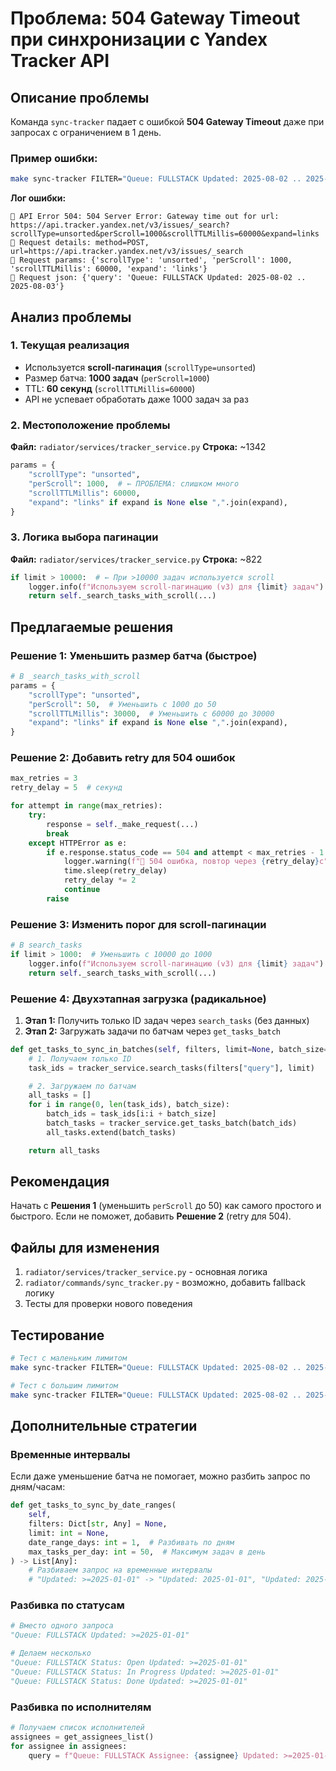 # Проблема: 504 Gateway Timeout при синхронизации с Yandex Tracker API

## Описание проблемы

Команда `sync-tracker` падает с ошибкой **504 Gateway Timeout** даже при запросах с ограничением в 1 день.

### Пример ошибки:
```bash
make sync-tracker FILTER="Queue: FULLSTACK Updated: 2025-08-02 .. 2025-08-03"
```

**Лог ошибки:**
```
🚫 API Error 504: 504 Server Error: Gateway time out for url: https://api.tracker.yandex.net/v3/issues/_search?scrollType=unsorted&perScroll=1000&scrollTTLMillis=60000&expand=links
📍 Request details: method=POST, url=https://api.tracker.yandex.net/v3/issues/_search
📍 Request params: {'scrollType': 'unsorted', 'perScroll': 1000, 'scrollTTLMillis': 60000, 'expand': 'links'}
📍 Request json: {'query': 'Queue: FULLSTACK Updated: 2025-08-02 .. 2025-08-03'}
```

## Анализ проблемы

### 1. Текущая реализация
- Используется **scroll-пагинация** (`scrollType=unsorted`)
- Размер батча: **1000 задач** (`perScroll=1000`)
- TTL: **60 секунд** (`scrollTTLMillis=60000`)
- API не успевает обработать даже 1000 задач за раз

### 2. Местоположение проблемы
**Файл:** `radiator/services/tracker_service.py`
**Строка:** ~1342
```python
params = {
    "scrollType": "unsorted",
    "perScroll": 1000,  # ← ПРОБЛЕМА: слишком много
    "scrollTTLMillis": 60000,
    "expand": "links" if expand is None else ",".join(expand),
}
```

### 3. Логика выбора пагинации
**Файл:** `radiator/services/tracker_service.py`
**Строка:** ~822
```python
if limit > 10000:  # ← При >10000 задач используется scroll
    logger.info(f"Используем scroll-пагинацию (v3) для {limit} задач")
    return self._search_tasks_with_scroll(...)
```

## Предлагаемые решения

### Решение 1: Уменьшить размер батча (быстрое)
```python
# В _search_tasks_with_scroll
params = {
    "scrollType": "unsorted",
    "perScroll": 50,  # Уменьшить с 1000 до 50
    "scrollTTLMillis": 30000,  # Уменьшить с 60000 до 30000
    "expand": "links" if expand is None else ",".join(expand),
}
```

### Решение 2: Добавить retry для 504 ошибок
```python
max_retries = 3
retry_delay = 5  # секунд

for attempt in range(max_retries):
    try:
        response = self._make_request(...)
        break
    except HTTPError as e:
        if e.response.status_code == 504 and attempt < max_retries - 1:
            logger.warning(f"🔄 504 ошибка, повтор через {retry_delay}с")
            time.sleep(retry_delay)
            retry_delay *= 2
            continue
        raise
```

### Решение 3: Изменить порог для scroll-пагинации
```python
# В search_tasks
if limit > 1000:  # Уменьшить с 10000 до 1000
    logger.info(f"Используем scroll-пагинацию (v3) для {limit} задач")
    return self._search_tasks_with_scroll(...)
```

### Решение 4: Двухэтапная загрузка (радикальное)
1. **Этап 1:** Получить только ID задач через `search_tasks` (без данных)
2. **Этап 2:** Загружать задачи по батчам через `get_tasks_batch`

```python
def get_tasks_to_sync_in_batches(self, filters, limit=None, batch_size=20):
    # 1. Получаем только ID
    task_ids = tracker_service.search_tasks(filters["query"], limit)

    # 2. Загружаем по батчам
    all_tasks = []
    for i in range(0, len(task_ids), batch_size):
        batch_ids = task_ids[i:i + batch_size]
        batch_tasks = tracker_service.get_tasks_batch(batch_ids)
        all_tasks.extend(batch_tasks)

    return all_tasks
```

## Рекомендация

Начать с **Решения 1** (уменьшить `perScroll` до 50) как самого простого и быстрого. Если не поможет, добавить **Решение 2** (retry для 504).

## Файлы для изменения

1. `radiator/services/tracker_service.py` - основная логика
2. `radiator/commands/sync_tracker.py` - возможно, добавить fallback логику
3. Тесты для проверки нового поведения

## Тестирование

```bash
# Тест с маленьким лимитом
make sync-tracker FILTER="Queue: FULLSTACK Updated: 2025-08-02 .. 2025-08-03" LIMIT=10

# Тест с большим лимитом
make sync-tracker FILTER="Queue: FULLSTACK Updated: 2025-08-02 .. 2025-08-03" LIMIT=1000
```

## Дополнительные стратегии

### Временные интервалы
Если даже уменьшение батча не помогает, можно разбить запрос по дням/часам:

```python
def get_tasks_to_sync_by_date_ranges(
    self,
    filters: Dict[str, Any] = None,
    limit: int = None,
    date_range_days: int = 1,  # Разбивать по дням
    max_tasks_per_day: int = 50,  # Максимум задач в день
) -> List[Any]:
    # Разбиваем запрос на временные интервалы
    # "Updated: >=2025-01-01" -> "Updated: 2025-01-01", "Updated: 2025-01-02", etc.
```

### Разбивка по статусам
```python
# Вместо одного запроса
"Queue: FULLSTACK Updated: >=2025-01-01"

# Делаем несколько
"Queue: FULLSTACK Status: Open Updated: >=2025-01-01"
"Queue: FULLSTACK Status: In Progress Updated: >=2025-01-01"
"Queue: FULLSTACK Status: Done Updated: >=2025-01-01"
```

### Разбивка по исполнителям
```python
# Получаем список исполнителей
assignees = get_assignees_list()
for assignee in assignees:
    query = f"Queue: FULLSTACK Assignee: {assignee} Updated: >=2025-01-01"
```
